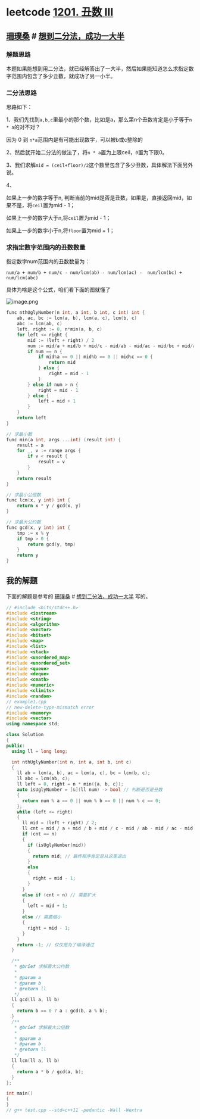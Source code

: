 # leetcode [1201. 丑数 III](https://leetcode.cn/problems/ugly-number-iii/)



## [珊璞桑](https://leetcode.cn/u/bloodborne/) # [想到二分法，成功一大半](https://leetcode.cn/problems/ugly-number-iii/solution/xiang-dao-er-fen-fa-cheng-gong-yi-da-ban-by-bloodb/) 

### 解题思路

本题如果能想到用二分法，就已经解答出了一大半，然后如果能知道怎么求指定数字范围内包含了多少丑数，就成功了另一小半。



### 二分法思路

思路如下：

1、我们先找到`a,b,c`里最小的那个数，比如是a，那么第n个丑数肯定是小于等于`n * a`的对不对？

因为 0 到 `n*a`范围内是有可能出现数字，可以被b或c整除的

2、然后就开始二分法的做法了，将`n * a`置为上限ceil，`0`置为下限0。

3、我们求解`mid = (ceil+floor)/2`这个数里包含了多少丑数，具体解法下面另外说。

4、

如果上一步的数字等于n, 判断当前的mid是否是丑数，如果是，直接返回mid，如果不是，将`ceil`置为mid - 1；

如果上一步的数字大于n,将`ceil`置为mid - 1；

如果上一步的数字小于n,将`floor`置为mid + 1；

### 求指定数字范围内的丑数数量

指定数字num范围内的丑数数量为：

```
num/a + num/b + num/c - num/lcm(ab) - num/lcm(ac) -  num/lcm(bc) + num/lcm(abc)
```

具体为啥是这个公式，咱们看下面的图就懂了

![image.png](https://pic.leetcode.cn/c3aad0c521cefbf9c8d40c93c58b51f27108939637dc4ca97dfce415270c105b-image.png)





```c++
func nthUglyNumber(n int, a int, b int, c int) int {
	ab, ac, bc := lcm(a, b), lcm(a, c), lcm(b, c)
	abc := lcm(ab, c)
	left, right := 0, n*min(a, b, c)
	for left <= right {
		mid := (left + right) / 2
		num := mid/a + mid/b + mid/c - mid/ab - mid/ac - mid/bc + mid/abc
		if num == n {
			if mid%a == 0 || mid%b == 0 || mid%c == 0 {
				return mid
			} else {
				right = mid - 1
			}
		} else if num > n {
			right = mid - 1
		} else {
			left = mid + 1
		}
	}
	return left
}

// 求最小数
func min(a int, args ...int) (result int) {
	result = a
	for _, v := range args {
		if v < result {
			result = v
		}
	}
	return result
}

// 求最小公倍数
func lcm(x, y int) int {
	return x * y / gcd(x, y)
}

// 求最大公约数
func gcd(x, y int) int {
	tmp := x % y
	if tmp > 0 {
		return gcd(y, tmp)
	}
	return y
}

```



## 我的解题

下面的解题是参考的 [珊璞桑](https://leetcode.cn/u/bloodborne/) # [想到二分法，成功一大半](https://leetcode.cn/problems/ugly-number-iii/solution/xiang-dao-er-fen-fa-cheng-gong-yi-da-ban-by-bloodb/) 写的。

```c++
// #include <bits/stdc++.h>
#include <iostream>
#include <string>
#include <algorithm>
#include <vector>
#include <bitset>
#include <map>
#include <list>
#include <stack>
#include <unordered_map>
#include <unordered_set>
#include <queue>
#include <deque>
#include <cmath>
#include <numeric>
#include <climits>
#include <random>
// example1.cpp
// new-delete-type-mismatch error
#include <memory>
#include <vector>
using namespace std;

class Solution
{
public:
  using ll = long long;

  int nthUglyNumber(int n, int a, int b, int c)
  {
    ll ab = lcm(a, b), ac = lcm(a, c), bc = lcm(b, c);
    ll abc = lcm(ab, c);
    ll left = 0, right = n * min({a, b, c});
    auto isUglyNumber = [&](ll num) -> bool // 判断是否是丑数
    {
      return num % a == 0 || num % b == 0 || num % c == 0;
    };
    while (left <= right)
    {
      ll mid = (left + right) / 2;
      ll cnt = mid / a + mid / b + mid / c - mid / ab - mid / ac - mid / bc + mid / abc; // [0, mid]范围内有多少个丑数，使用容斥原理
      if (cnt == n)                                                                      // 关于下面的逻辑，在 https://leetcode.cn/problems/ugly-number-iii/solution/xiang-dao-er-fen-fa-cheng-gong-yi-da-ban-by-bloodb/ 中有着很好的描述
      {
        if (isUglyNumber(mid))
        {
          return mid; // 最终程序肯定是从这里退出
        }
        else
        {
          right = mid - 1;
        }
      }
      else if (cnt < n) // 需要扩大
      {
        left = mid + 1;
      }
      else // 需要缩小
      {
        right = mid - 1;
      }
    }
    return -1; // 仅仅是为了编译通过
  }

  /**
   * @brief 求解最大公约数
   *
   * @param a
   * @param b
   * @return ll
   */
  ll gcd(ll a, ll b)
  {
    return b == 0 ? a : gcd(b, a % b);
  }
  /**
   * @brief 求解最大公倍数
   *
   * @param a
   * @param b
   * @return ll
   */
  ll lcm(ll a, ll b)
  {
    return a * b / gcd(a, b);
  }
};

int main()
{
}
// g++ test.cpp --std=c++11 -pedantic -Wall -Wextra

```

